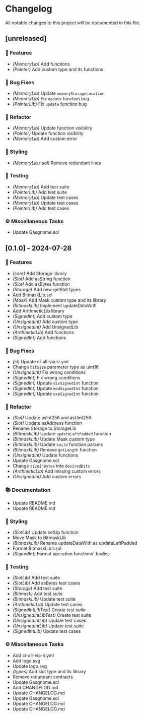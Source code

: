 # Changelog

All notable changes to this project will be documented in this file.

## [unreleased]

### 🚀 Features

- *(MemoryLib)* Add functions
- *(Pointer)* Add custom type and its functions

### 🐛 Bug Fixes

- *(MemoryLib)* Update `memoryStorageLocation`
- *(MemoryLib)* Fix `update` function bug
- *(PointerLib)* Fix `update` function bug

### 🚜 Refactor

- *(MemoryLib)* Update function visibility
- *(Pointer)* Update function visibility
- *(MemoryLib)* Add custom error

### 🎨 Styling

- *(MemoryLib.t.sol)* Remove redundant lines

### 🧪 Testing

- *(MemoryLib)* Add test suite
- *(PointerLib)* Add test suite
- *(MemoryLib)* Update test cases
- *(MemoryLib)* Update test cases
- *(PointerLib)* Add test cases

### ⚙️ Miscellaneous Tasks

- Update Gasgnome.sol

## [0.1.0] - 2024-07-28

### 🚀 Features

- *(core)* Add Storage library
- *(Slot)* Add asString function
- *(Slot)* Add asBytes function
- *(Storage)* Add new getSlot types
- Add BitmaskLib.sol
- *(Mask)* Add Mask custom type and its library
- *(BitmaskLib)* Implement updateDataWith
- Add ArithmeticLib library
- *(SignedInt)* Add custom type
- *(UnsignedInt)* Add custom type
- *(UnsignedInt)* Add UnsignedLib
- *(ArithmeticLib)* Add functions
- *(SignedInt)* Add functions

### 🐛 Bug Fixes

- *(ci)* Update ci-all-via-ir.yml
- Change `bitSize` parameter type as uint16
- *(UnsignedInt)* Fix wrong conditions
- *(SignedInt)* Fix wrong conditions
- *(SignedInt)* Update `divSignedInt` function
- *(SignedInt)* Update `modSignedInt` function
- *(SignedInt)* Update `expSignedInt` function

### 🚜 Refactor

- *(Slot)* Update asInt256 and asUint256
- *(Slot)* Update asAddress function
- Rename Storage to StorageLib
- *(BItmaskLib)* Update `updateLeftPadded` function
- *(BitmaskLib)* Update Mask custom type
- *(BitmaskLib)* Update `build` function params
- *(BitmaskLib)* Remove `getLength` function
- *(UnsignedInt)* Update functions
- Update Gasgnome.sol
- Change `sizeInBytes` into `desiredBits`
- *(ArithmeticLib)* Add missing custom errors
- *(UnsignedInt)* Add custom errors

### 📚 Documentation

- Update README.md
- Update README.md

### 🎨 Styling

- *(SlotLib)* Update setUp function
- Move Mask to BitmaskLib
- *(BitmaskLib)* Rename updateDataWith as updateLeftPadded
- Format BitmaskLib.t.sol
- *(SignedInt)* Format operation functions' bodies

### 🧪 Testing

- *(SlotLib)* Add test suite
- *(SlotLib)* Add asBytes test cases
- *(Storage)* Add test suite
- *(Bitmask)* Add test suite
- *(BitmaskLib)* Update test suite
- *(ArithmeticLib)* Update test cases
- *(SignedIntLibTest)* Create test suite
- *(UnsignedIntLibTest)* Create test suite
- *(UnsignedIntLib)* Update test cases
- *(UnsignedIntLib)* Update test suite
- *(SignedIntLib)* Update test cases

### ⚙️ Miscellaneous Tasks

- Add ci-all-via-ir.yml
- Add logo.svg
- Update logo.svg
- *(types)* Add slot type and its library
- Remove redundant contracts
- Update Gasgnome.sol
- Add CHANGELOG.md
- Update CHANGELOG.md
- Update Gasgnome.sol
- Update CHANGELOG.md
- Update CHANGELOG.md

<!-- generated by git-cliff -->
